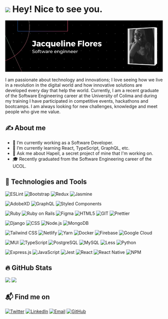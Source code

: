 <!-- # Hi, my name is Jacqueline!👋 -->

<h1><img src="https://emojis.slackmojis.com/emojis/images/1531849430/4246/blob-sunglasses.gif?1531849430" width="30"/> Hey! Nice to see you.</h1>

![JacquelineFM](/JacquelineFM_github_profile.png)

I am passionate about technology and innovations; I love seeing how we live in a revolution in the digital world and how innovative solutions are developed every day that help the world. Currently, I am a recent graduate of the Software Engineering career at the University of Colima and during my training I have participated in competitive events, hackathons and bootcamps. I am always looking for new challenges, knowledge and meet people who give me value.

## ✍ About me

- 🔭 I’m currently working as a Software Developer.
- 🌱 I’m currently learning React, TypeScript, GraphQL, etc.
- 💬 Ask me about Hapeil, a secret project of mine that I'm working on.
- 🎓 Recently graduated from the Software Engineering career of the UCOL.

## 🚀 Technologies and Tools

![ESLint](https://img.shields.io/badge/ESLint-4B3263?style=flat-square&logo=eslint&logoColor=white)
![Bootstrap](https://img.shields.io/badge/Bootstrap-563D7C?style=flat-square&logo=bootstrap&logoColor=white)
![Redux](https://img.shields.io/badge/Redux-593D88?style=flat-square&logo=redux&logoColor=white)
![Jasmine](https://img.shields.io/badge/jasmine-%238A4182.svg?style=flat-square&logo=jasmine&logoColor=white)

![AdobeXD](https://img.shields.io/badge/Adobe%20XD-470137?style=flat-square&logo=Adobe%20XD&logoColor=#FF61F6)
![GraphQL](https://img.shields.io/badge/-GraphQL-E10098?style=flat-square&logo=graphql&logoColor=white)
![Styled Components](https://img.shields.io/badge/styled--components-DB7093?style=flat-square&logo=styled-components&logoColor=white)

![Ruby](https://img.shields.io/badge/Ruby-CC342D?style=flat-square&logo=ruby&logoColor=white)
![Ruby on Rails](https://img.shields.io/badge/Ruby_on_Rails-CC0000?style=flat-square&logo=ruby-on-rails&logoColor=white)
![Figma](https://img.shields.io/badge/Figma-F24E1E?style=flat-square&logo=figma&logoColor=white)
![HTML5](https://img.shields.io/badge/HTML5-E34F26?style=flat-square&logo=html5&logoColor=white)
![GIT](https://img.shields.io/badge/GIT-E44C30?style=flat-square&logo=git&logoColor=white)
![Prettier](https://img.shields.io/badge/-Prettier-F7B93E?style=flat-square&logo=prettier&logoColor=white)

![Django](https://img.shields.io/badge/Django-092E20?style=flat-square&logo=django&logoColor=white)
![CSS](https://img.shields.io/badge/CSS-239120?&style=flat-square&logo=css3&logoColor=white)
![Node.js](https://img.shields.io/badge/Node.js-43853D?style=flat-square&logo=node.js&logoColor=white)
![MongoDB](https://img.shields.io/badge/MongoDB-4EA94B?style=flat-square&logo=mongodb&logoColor=white)

![Tailwind CSS](https://img.shields.io/badge/Tailwind_CSS-38B2AC?style=flat-square&logo=tailwind-css&logoColor=white)
![Netlify](https://img.shields.io/badge/Netlify-00C7B7?style=flat-square&logo=netlify&logoColor=white)
![Yarn](https://img.shields.io/badge/yarn-%232C8EBB.svg?style=flat-square&logo=yarn&logoColor=white)
![Docker](https://img.shields.io/badge/docker-%230db7ed.svg?style=flat-square&logo=docker&logoColor=white)
![Firebase](https://img.shields.io/badge/Firebase-039BE5?style=flat-square&logo=Firebase&logoColor=white)
![Google Cloud](https://img.shields.io/badge/Google_Cloud-4285F4?style=flat-square&logo=google-cloud&logoColor=white)

![MUI](https://img.shields.io/badge/Material--UI-%230081CB.svg?style=flat-square&logo=mui&logoColor=white)
![TypeScript](https://img.shields.io/badge/TypeScript-007ACC?style=flat-square&logo=typescript&logoColor=white)
![PostgreSQL](https://img.shields.io/badge/PostgreSQL-316192?style=flat-square&logo=postgresql&logoColor=white)
![MySQL](https://img.shields.io/badge/MySQL-005C84?style=flat-square&logo=mysql&logoColor=white)
![Less](https://img.shields.io/badge/less-2B4C80?style=flat-square&logo=less&logoColor=white)
![Python](https://img.shields.io/badge/Python-14354C?style=flat-square&logo=python&logoColor=white)

![Express.js](https://img.shields.io/badge/express.js-%23404d59.svg?style=flat-square&logo=express&logoColor=%2361DAFB)
![JavaScript](https://img.shields.io/badge/JavaScript-323330?style=flat-square&logo=javascript&logoColor=F7DF1E)
![Jest](https://img.shields.io/badge/Jest-323330?style=flat-square&logo=Jest&logoColor=white)
![React](https://img.shields.io/badge/React-20232A?style=flat-square&logo=react&logoColor=61DAFB)
![React Native](https://img.shields.io/badge/React_Native-20232A?style=flat-square&logo=react&logoColor=61DAFB)
![NPM](https://img.shields.io/badge/NPM-%23000000.svg?style=flat-square&logo=npm&logoColor=white)

## 🔥 GitHub Stats

<div>
  <img height="180em" src="https://github-readme-stats.vercel.app/api?username=JacquelineFM&show_icons=true&icon_color=007ACC&title_color=61dafb&text_color=fff&theme=dark&include_all_commits=true&count_private=true"/>
  <img height="180em" src="https://github-readme-stats.vercel.app/api/top-langs/?username=JacquelineFM&layout=compact&langs_count=7&title_color=61dafb&text_color=fff&theme=dark"/>
</div>

## 📬 Find me on

[![Twitter](https://img.shields.io/badge/twitter-%231DA1F2.svg?&style=flat-square&logo=twitter&logoColor=white)](https://twitter.com/JacquelineFM_)
[![LinkedIn](https://img.shields.io/badge/linkedin-%230077B5.svg?&style=flat-square&logo=linkedin&logoColor=white)](https://www.linkedin.com/in/jacqueline-flores-méndez-7521ab177/)
[![Email](https://img.shields.io/badge/-Gmail-%23333?style=flat-square&logo=gmail&logoColor=white)](mailto:jfloresm.dev@gmail.com)
[![GitHub](https://img.shields.io/badge/GitHub-%2312100E.svg?&style=flat-square&logo=Github&logoColor=white)](https://github.com/JacquelineFM)
